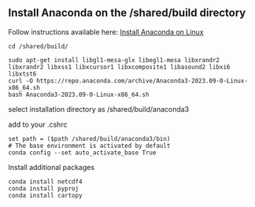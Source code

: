 ## Install Anaconda on the /shared/build directory 

Follow instructions available here: <a href="https://docs.anaconda.com/free/anaconda/install/linux/">Install Anaconda on Linux</a>

```
cd /shared/build/
```

```
sudo apt-get install libgl1-mesa-glx libegl1-mesa libxrandr2 libxrandr2 libxss1 libxcursor1 libxcomposite1 libasound2 libxi6 libxtst6
curl -O https://repo.anaconda.com/archive/Anaconda3-2023.09-0-Linux-x86_64.sh
bash Anaconda3-2023.09-0-Linux-x86_64.sh
```

select installation directory as /shared/build/anaconda3

add to your .cshrc

```
set path = ($path /shared/build/anaconda3/bin)
# The base environment is activated by default
conda config --set auto_activate_base True
```


Install additional packages

```
conda install netcdf4
conda install pyproj
conda install cartopy
```
